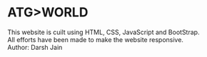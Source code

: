 # ATG>WORLD
This website is cuilt using HTML, CSS, JavaScript and BootStrap. <br>
All efforts have been made to make the website responsive. <br>
Author: Darsh Jain
